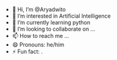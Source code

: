 - 👋 Hi, I’m @Aryadwito
- 👀 I’m interested in Artificial Intelligence
- 🌱 I’m currently learning python
- 💞️ I’m looking to collaborate on ...
- 📫 How to reach me ...
- 😄 Pronouns: he/him
- ⚡ Fun fact: .

<!---
Aryadwito/Aryadwito is a ✨ special ✨ repository because its `README.md` (this file) appears on your GitHub profile.
You can click the Preview link to take a look at your changes.
--->
